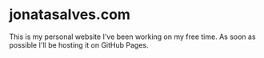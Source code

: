# jonatasalves.com
This is my personal website I've been working  on my free time. As soon as possible I'll be hosting it on GitHub Pages.

